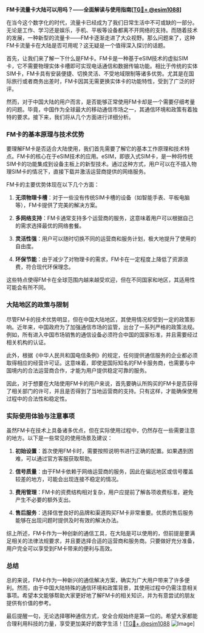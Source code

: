 **FM卡流量卡大陆可以用吗？——全面解读与使用指南[[TG💪+ @esim1088](https://t.me/s/esim1088)]**

在当今这个数字化的时代，流量卡已经成为了我们日常生活中不可或缺的一部分。无论是工作、学习还是娱乐，手机、平板等设备都离不开网络的支持。而随着技术的发展，一种新型的流量卡——FM卡逐渐走进了大众视野。那么问题来了，这种FM卡流量卡在大陆是否可用呢？这无疑是一个值得深入探讨的话题。

首先，让我们来了解一下什么是FM卡。FM卡是一种基于eSIM技术的虚拟SIM卡，它不需要物理实体卡槽即可实现电话通信和数据传输功能。相比于传统的实体SIM卡，FM卡具有安装便捷、切换灵活、不受地域限制等诸多优势。尤其是在国际旅行或者商务出差时，FM卡因其无需更换实体卡的功能特性，受到了广泛的好评。

然而，对于中国大陆的用户而言，是否能够正常使用FM卡却是一个需要仔细考量的问题。毕竟，中国作为全球最大的移动通信市场之一，其通信环境和政策有着独特的要求。接下来，我们将从几个方面进行详细分析。

### FM卡的基本原理与技术优势

要理解FM卡是否适合大陆使用，我们首先需要了解它的基本工作原理和技术特点。FM卡的核心在于eSIM技术的应用。eSIM，即嵌入式SIM卡，是一种将传统SIM卡的功能集成到设备主板上的新型技术。通过这种方式，用户可以在不插入物理SIM卡的情况下，直接下载并激活运营商提供的网络服务。

FM卡的主要优势体现在以下几个方面：

1. **无须物理卡槽**：对于一些没有传统SIM卡槽的设备（如智能手表、平板电脑等），FM卡提供了完美的解决方案。
   
2. **多网络支持**：FM卡通常支持多个运营商的服务，这意味着用户可以根据自己的需求选择最优的网络套餐。

3. **灵活性强**：用户可以随时切换不同的运营商和服务计划，极大地提升了使用的自由度。

4. **环保节能**：由于减少了对物理卡的需求，FM卡在一定程度上降低了资源浪费，符合现代环保理念。

这些特点使得FM卡在全球范围内越来越受欢迎，但在不同国家和地区，其适用性可能会有所不同。

### 大陆地区的政策与限制

尽管FM卡的技术优势明显，但在中国大陆地区，其使用情况却受到一定的政策影响。近年来，中国政府为了加强通信市场的监管，出台了一系列严格的政策法规。例如，所有进入中国市场销售的通信设备必须符合中国的国家标准，并且需要经过相关机构的认证。

此外，根据《中华人民共和国电信条例》的规定，任何提供通信服务的企业都必须取得相应的经营许可证。这意味着，即使是国际知名的FM卡服务商，也需要与中国境内的合法运营商合作，才能为用户提供稳定可靠的服务。

因此，对于想要在大陆使用FM卡的用户来说，首先要确认所购买的FM卡是否获得了相关部门的许可，并且是否得到了当地运营商的支持。只有这样，才能确保使用过程中的合法性和稳定性。

### 实际使用体验与注意事项

虽然FM卡在技术上具备诸多优点，但在实际使用过程中，仍然存在一些需要注意的地方。以下是一些常见的使用场景及建议：

1. **初始设置**：首次使用FM卡时，需要按照说明书进行正确的配置。如果遇到困难，可以通过官方客服获取帮助。

2. **信号质量**：由于FM卡依赖于网络运营商的服务，因此在偏远地区或信号覆盖较差的地方，可能会出现连接不稳定的情况。

3. **费用管理**：FM卡的资费结构相对复杂，用户应提前了解各项收费标准，避免产生不必要的额外支出。

4. **售后服务**：选择信誉良好的品牌和渠道购买FM卡非常重要。优质的售后服务能够在出现问题时提供及时有效的解决办法。

综上所述，FM卡作为一种创新的通信工具，在大陆是可以使用的，但前提是要满足相关的法律法规要求，并且要选择合适的运营商和服务商。只要做好充分准备，用户完全可以享受到FM卡带来的便利与高效。

### 总结

总的来说，FM卡作为一种新兴的通信解决方案，确实为广大用户带来了许多便利。然而，由于中国大陆特殊的通信环境和政策背景，其使用过程中仍需注意相关事项。希望本文能够帮助大家更好地了解FM卡的相关知识，并为有意尝试的朋友提供有价值的参考。

最后提醒一句，无论选择哪种通信方式，安全合规始终是第一位的。希望大家都能合理利用科技的力量，享受更加美好的数字生活！[[TG💪+ @esim1088](https://t.me/s/esim1088) ![Image](https://i.postimg.cc/4NQfJmqS/Snipaste-2025-05-13-00-14-12.png)]